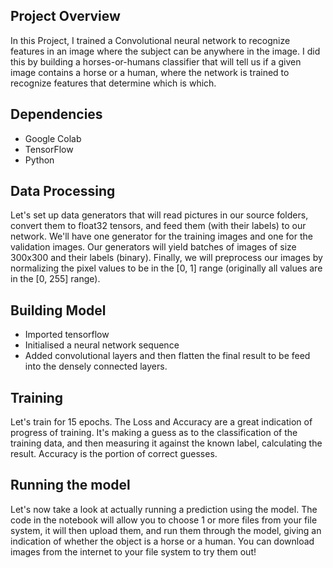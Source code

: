 ## Project Overview
In this Project, I trained a Convolutional neural network to recognize features in an image where the subject can be anywhere in the image. I did this by building a horses-or-humans classifier that will tell us if a given image contains a horse or a human, where the network is trained to recognize features that determine which is which.

## Dependencies
* Google Colab
* TensorFlow
* Python

## Data Processing
Let's set up data generators that will read pictures in our source folders, convert them to float32 tensors, and feed them (with their labels) to our network. We'll have one generator for the training images and one for the validation images. Our generators will yield batches of images of size 300x300 and their labels (binary). Finally, we will preprocess our images by normalizing the pixel values to be in the [0, 1] range (originally all values are in the [0, 255] range).

## Building Model
* Imported tensorflow
* Initialised a neural network sequence
* Added convolutional layers and then flatten the final result to be feed into the densely connected layers.

## Training
Let's train for 15 epochs. The Loss and Accuracy are a great indication of progress of training. It's making a guess as to the classification of the training data, and then measuring it against the known label, calculating the result. Accuracy is the portion of correct guesses.

## Running the model
Let's now take a look at actually running a prediction using the model. The code in the notebook will allow you to choose 1 or more files from your file system, it will then upload them, and run them through the model, giving an indication of whether the object is a horse or a human. You can download images from the internet to your file system to try them out!



